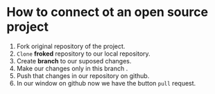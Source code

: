 # How to connect ot an open source project 

1. Fork original repository of the project.
2. `Clone` **froked** repository to our local repository.
3. Create **branch** to our suposed changes.
4. Make our changes only in this branch .
5. Push that changes in our repository on github.
6. In our window on github now we have the button `pull` request.
